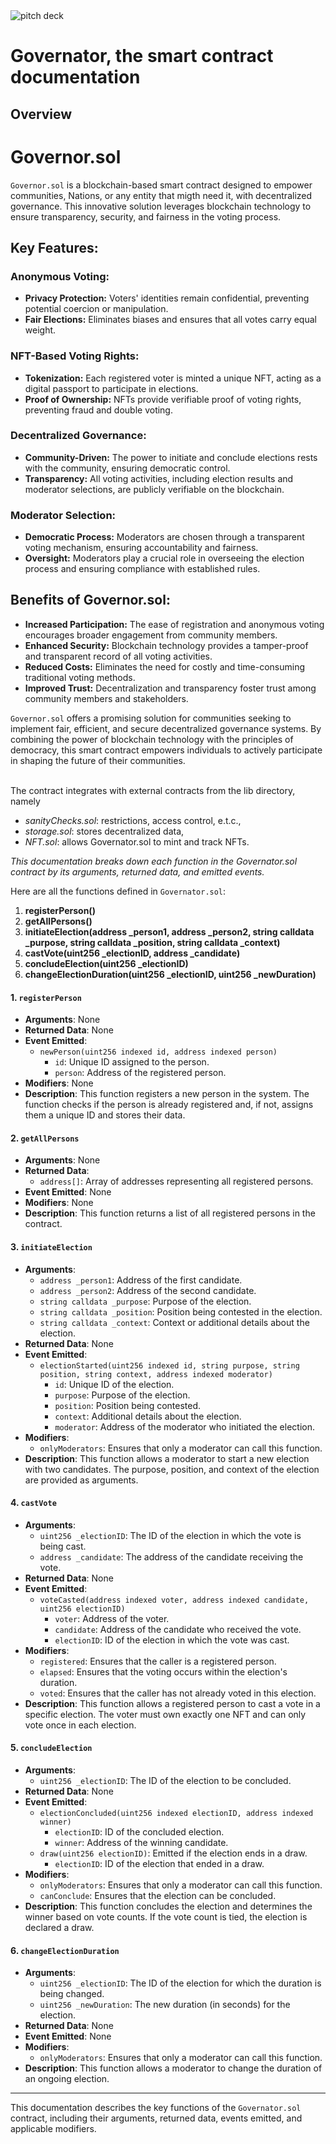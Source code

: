 <img src="https://github.com/soomtochukwu/Governator/blob/main/governator/public/gv%20p%20d.png" alt="pitch deck">

# Governator, the smart contract documentation
## Overview

# Governor.sol

`Governor.sol` is a blockchain-based smart contract designed to empower communities, Nations, or any entity that migth need it, with decentralized governance. This innovative solution leverages blockchain technology to ensure transparency, security, and fairness in the voting process.

## Key Features:

### Anonymous Voting:
- **Privacy Protection:** Voters' identities remain confidential, preventing potential coercion or manipulation.
- **Fair Elections:** Eliminates biases and ensures that all votes carry equal weight.

### NFT-Based Voting Rights:
- **Tokenization:** Each registered voter is minted a unique NFT, acting as a digital passport to participate in elections.
- **Proof of Ownership:** NFTs provide verifiable proof of voting rights, preventing fraud and double voting.

### Decentralized Governance:
- **Community-Driven:** The power to initiate and conclude elections rests with the community, ensuring democratic control.
- **Transparency:** All voting activities, including election results and moderator selections, are publicly verifiable on the blockchain.

### Moderator Selection:
- **Democratic Process:** Moderators are chosen through a transparent voting mechanism, ensuring accountability and fairness.
- **Oversight:** Moderators play a crucial role in overseeing the election process and ensuring compliance with established rules.

## Benefits of Governor.sol:

- **Increased Participation:** The ease of registration and anonymous voting encourages broader engagement from community members.
- **Enhanced Security:** Blockchain technology provides a tamper-proof and transparent record of all voting activities.
- **Reduced Costs:** Eliminates the need for costly and time-consuming traditional voting methods.
- **Improved Trust:** Decentralization and transparency foster trust among community members and stakeholders.

`Governor.sol` offers a promising solution for communities seeking to implement fair, efficient, and secure decentralized governance systems. By combining the power of blockchain technology with the principles of democracy, this smart contract empowers individuals to actively participate in shaping the future of their communities.

<br>The contract integrates with external contracts from the lib directory, namely
- _sanityChecks.sol_: restrictions, access control, e.t.c.,
- _storage.sol_: stores decentralized data,
- _NFT.sol_: allows Governator.sol to mint and track NFTs. 

_This documentation breaks down each function in the Governator.sol contract by its arguments, returned data, and emitted events._

Here are all the functions defined in `Governator.sol`:

1. **registerPerson()**
2. **getAllPersons()**
3. **initiateElection(address _person1, address _person2, string calldata _purpose, string calldata _position, string calldata _context)**
4. **castVote(uint256 _electionID, address _candidate)**
5. **concludeElection(uint256 _electionID)**
6. **changeElectionDuration(uint256 _electionID, uint256 _newDuration)**


#### 1. **`registerPerson`**
   - **Arguments**: None
   - **Returned Data**: None
   - **Event Emitted**: 
     - `newPerson(uint256 indexed id, address indexed person)`
       - `id`: Unique ID assigned to the person.
       - `person`: Address of the registered person.
   - **Modifiers**: None
   - **Description**: 
     This function registers a new person in the system. The function checks if the person is already registered and, if not, assigns them a unique ID and stores their data.

#### 2. **`getAllPersons`**
   - **Arguments**: None
   - **Returned Data**: 
     - `address[]`: Array of addresses representing all registered persons.
   - **Event Emitted**: None
   - **Modifiers**: None
   - **Description**: 
     This function returns a list of all registered persons in the contract.

#### 3. **`initiateElection`**
   - **Arguments**: 
     - `address _person1`: Address of the first candidate.
     - `address _person2`: Address of the second candidate.
     - `string calldata _purpose`: Purpose of the election.
     - `string calldata _position`: Position being contested in the election.
     - `string calldata _context`: Context or additional details about the election.
   - **Returned Data**: None
   - **Event Emitted**: 
     - `electionStarted(uint256 indexed id, string purpose, string position, string context, address indexed moderator)`
       - `id`: Unique ID of the election.
       - `purpose`: Purpose of the election.
       - `position`: Position being contested.
       - `context`: Additional details about the election.
       - `moderator`: Address of the moderator who initiated the election.
   - **Modifiers**: 
     - `onlyModerators`: Ensures that only a moderator can call this function.
   - **Description**: 
     This function allows a moderator to start a new election with two candidates. The purpose, position, and context of the election are provided as arguments.

#### 4. **`castVote`**
   - **Arguments**: 
     - `uint256 _electionID`: The ID of the election in which the vote is being cast.
     - `address _candidate`: The address of the candidate receiving the vote.
   - **Returned Data**: None
   - **Event Emitted**: 
     - `voteCasted(address indexed voter, address indexed candidate, uint256 electionID)`
       - `voter`: Address of the voter.
       - `candidate`: Address of the candidate who received the vote.
       - `electionID`: ID of the election in which the vote was cast.
   - **Modifiers**: 
     - `registered`: Ensures that the caller is a registered person.
     - `elapsed`: Ensures that the voting occurs within the election's duration.
     - `voted`: Ensures that the caller has not already voted in this election.
   - **Description**: 
     This function allows a registered person to cast a vote in a specific election. The voter must own exactly one NFT and can only vote once in each election.

#### 5. **`concludeElection`**
   - **Arguments**: 
     - `uint256 _electionID`: The ID of the election to be concluded.
   - **Returned Data**: None
   - **Event Emitted**: 
     - `electionConcluded(uint256 indexed electionID, address indexed winner)`
       - `electionID`: ID of the concluded election.
       - `winner`: Address of the winning candidate.
     - `draw(uint256 electionID)`: Emitted if the election ends in a draw.
       - `electionID`: ID of the election that ended in a draw.
   - **Modifiers**: 
     - `onlyModerators`: Ensures that only a moderator can call this function.
     - `canConclude`: Ensures that the election can be concluded.
   - **Description**: 
     This function concludes the election and determines the winner based on vote counts. If the vote count is tied, the election is declared a draw.

#### 6. **`changeElectionDuration`**
   - **Arguments**: 
     - `uint256 _electionID`: The ID of the election for which the duration is being changed.
     - `uint256 _newDuration`: The new duration (in seconds) for the election.
   - **Returned Data**: None
   - **Event Emitted**: None
   - **Modifiers**: 
     - `onlyModerators`: Ensures that only a moderator can call this function.
   - **Description**: 
     This function allows a moderator to change the duration of an ongoing election.

---

This documentation describes the key functions of the `Governator.sol` contract, including their arguments, returned data, events emitted, and applicable modifiers.
